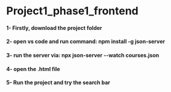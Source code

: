 # Project1_phase1_frontend
#### 1- Firstly, download the project folder
#### 2- open vs code and run command: npm install -g json-server
#### 3- run the server via: npx json-server --watch courses.json
#### 4- open the .html file 
#### 5- Run the project and try the search bar 
